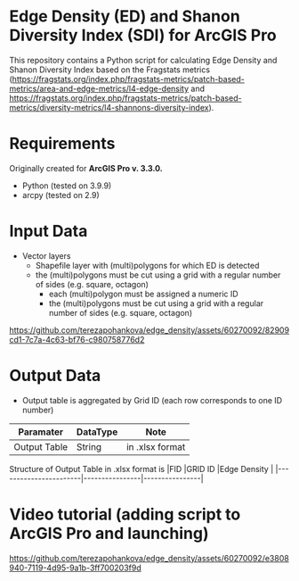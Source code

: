# Edge Density (ED) and Shanon Diversity Index (SDI) for ArcGIS Pro

This repository contains a Python script for calculating Edge Density and Shanon Diversity Index based on the Fragstats metrics (https://fragstats.org/index.php/fragstats-metrics/patch-based-metrics/area-and-edge-metrics/l4-edge-density and https://fragstats.org/index.php/fragstats-metrics/patch-based-metrics/diversity-metrics/l4-shannons-diversity-index).


# Requirements
Originally created for **ArcGIS Pro v. 3.3.0.**

*	Python (tested on 3.9.9)
*	arcpy (tested on 2.9)

# Input Data

* Vector layers
	* Shapefile layer with (multi)polygons for which ED is detected
  * the (multi)polygons must be cut using a grid with a regular number of sides (e.g. square, octagon)
	* each (multi)polygon must be assigned a numeric ID
	* the (multi)polygons must be cut using a grid with a regular number of sides (e.g. square, octagon)
   
https://github.com/terezapohankova/edge_density/assets/60270092/82909cd1-7c7a-4c63-bf76-c980758776d2


# Output Data
* Output table is aggregated by Grid ID (each row corresponds to one ID number)

|Paramater              |DataType            |Note        |
|-----------------------|----------------|----------------|
|Output Table          	|String          | in .xlsx format

Structure of Output Table in .xlsx format is
|FID              |GRID ID            |Edge Density        |
|-----------------------|----------------|----------------|


# Video tutorial (adding script to ArcGIS Pro and launching)
https://github.com/terezapohankova/edge_density/assets/60270092/e3808940-7119-4d95-9a1b-3ff700203f9d

